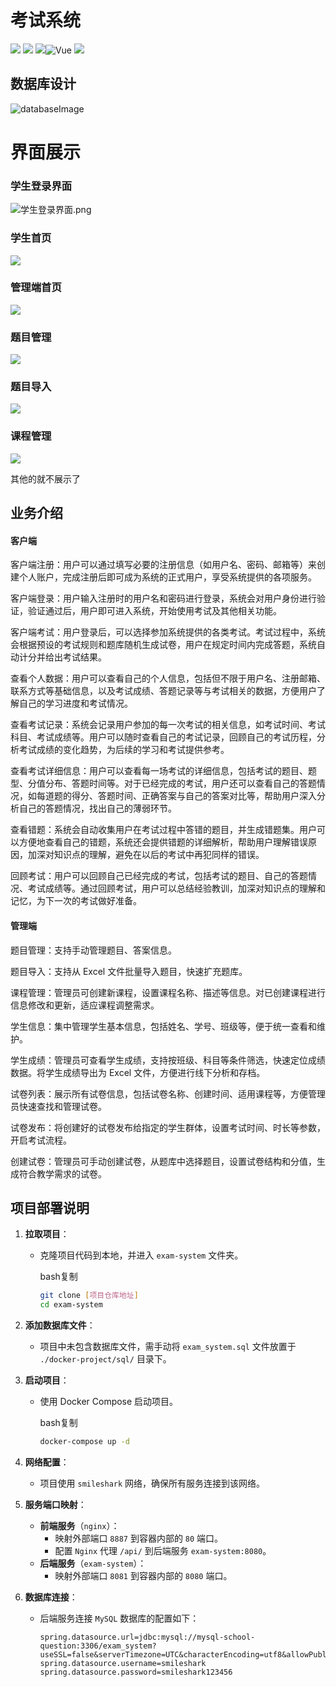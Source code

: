 # 考试系统

![](https://img.shields.io/badge/Spring%20Boot-2.3.x-blue.svg?logo=Spring%20Boot)  ![](https://img.shields.io/badge/Python-3.6.x-brightgreen.svg?logo=Python) ![](https://img.shields.io/badge/Docker%20Build-passing-brightgreen.svg?logo=Docker)![Vue](https://img.shields.io/badge/vue-3.2-brightgreen.svg?logo=Vue) ![](https://img.shields.io/badge/Version-1.0.0-brightgreen.svg?logo=Verizon)  

## 数据库设计

![databaseImage](./images/考试系统数据库设计.png)

# 界面展示

### 学生登录界面

![学生登录界面.png](./images/学生登录界面.png)

### 学生首页

![](./images/学生首页.png)

### 管理端首页

![](./images/管理端首页.png)

### 题目管理

![](./images/题目管理.png)

### 题目导入

![](./images/题目导入.png)

### 课程管理

![](./images/课程管理.png)

其他的就不展示了

## 业务介绍

#### 客户端

客户端注册：用户可以通过填写必要的注册信息（如用户名、密码、邮箱等）来创建个人账户，完成注册后即可成为系统的正式用户，享受系统提供的各项服务。

客户端登录：用户输入注册时的用户名和密码进行登录，系统会对用户身份进行验证，验证通过后，用户即可进入系统，开始使用考试及其他相关功能。

客户端考试：用户登录后，可以选择参加系统提供的各类考试。考试过程中，系统会根据预设的考试规则和题库随机生成试卷，用户在规定时间内完成答题，系统自动计分并给出考试结果。

查看个人数据：用户可以查看自己的个人信息，包括但不限于用户名、注册邮箱、联系方式等基础信息，以及考试成绩、答题记录等与考试相关的数据，方便用户了解自己的学习进度和考试情况。

查看考试记录：系统会记录用户参加的每一次考试的相关信息，如考试时间、考试科目、考试成绩等。用户可以随时查看自己的考试记录，回顾自己的考试历程，分析考试成绩的变化趋势，为后续的学习和考试提供参考。

查看考试详细信息：用户可以查看每一场考试的详细信息，包括考试的题目、题型、分值分布、答题时间等。对于已经完成的考试，用户还可以查看自己的答题情况，如每道题的得分、答题时间、正确答案与自己的答案对比等，帮助用户深入分析自己的答题情况，找出自己的薄弱环节。

查看错题：系统会自动收集用户在考试过程中答错的题目，并生成错题集。用户可以方便地查看自己的错题，系统还会提供错题的详细解析，帮助用户理解错误原因，加深对知识点的理解，避免在以后的考试中再犯同样的错误。

回顾考试：用户可以回顾自己已经完成的考试，包括考试的题目、自己的答题情况、考试成绩等。通过回顾考试，用户可以总结经验教训，加深对知识点的理解和记忆，为下一次的考试做好准备。

#### 管理端

题目管理：支持手动管理题目、答案信息。

题目导入：支持从 Excel 文件批量导入题目，快速扩充题库。

课程管理：管理员可创建新课程，设置课程名称、描述等信息。对已创建课程进行信息修改和更新，适应课程调整需求。

学生信息：集中管理学生基本信息，包括姓名、学号、班级等，便于统一查看和维护。

学生成绩：管理员可查看学生成绩，支持按班级、科目等条件筛选，快速定位成绩数据。将学生成绩导出为 Excel 文件，方便进行线下分析和存档。

试卷列表：展示所有试卷信息，包括试卷名称、创建时间、适用课程等，方便管理员快速查找和管理试卷。

试卷发布：将创建好的试卷发布给指定的学生群体，设置考试时间、时长等参数，开启考试流程。

创建试卷：管理员可手动创建试卷，从题库中选择题目，设置试卷结构和分值，生成符合教学需求的试卷。



## 项目部署说明

1. **拉取项目**：

   - 克隆项目代码到本地，并进入 `exam-system` 文件夹。

     bash复制

     ```bash
     git clone [项目仓库地址]
     cd exam-system
     ```

2. **添加数据库文件**：

   - 项目中未包含数据库文件，需手动将 `exam_system.sql` 文件放置于 `./docker-project/sql/` 目录下。

3. **启动项目**：

   - 使用 Docker Compose 启动项目。

     bash复制

     ```bash
     docker-compose up -d
     ```

4. **网络配置**：

   - 项目使用 `smileshark` 网络，确保所有服务连接到该网络。

5. **服务端口映射**：

   - **前端服务**（`nginx`）：
     - 映射外部端口 `8887` 到容器内部的 `80` 端口。
     - 配置 `Nginx` 代理 `/api/` 到后端服务 `exam-system:8080`。
   - **后端服务**（`exam-system`）：
     - 映射外部端口 `8081` 到容器内部的 `8080` 端口。

6. **数据库连接**：

   - 后端服务连接 `MySQL` 数据库的配置如下：

     ```properties
     spring.datasource.url=jdbc:mysql://mysql-school-question:3306/exam_system?useSSL=false&serverTimezone=UTC&characterEncoding=utf8&allowPublicKeyRetrieval=true
     spring.datasource.username=smileshark
     spring.datasource.password=smileshark123456
     ```